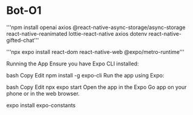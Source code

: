 # Bot-O1

'''npm install openai axios @react-native-async-storage/async-storage react-native-reanimated lottie-react-native axios dotenv react-native-gifted-chat'''

'''npx expo install react-dom react-native-web @expo/metro-runtime'''

Running the App
Ensure you have Expo CLI installed:

bash
Copy
Edit
npm install -g expo-cli
Run the app using Expo:

bash
Copy
Edit
npx expo start
Open the app in the Expo Go app on your phone or in the web browser.



expo install expo-constants
